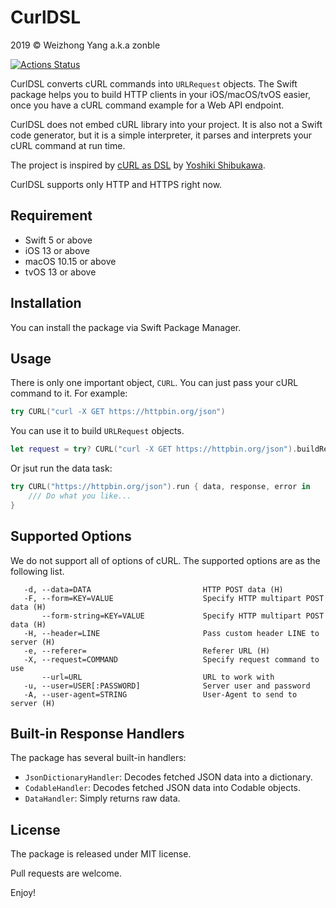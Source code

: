 # CurlDSL

2019 © Weizhong Yang a.k.a zonble

[![Actions Status](https://github.com/zonble/CurlDSL/workflows/Build/badge.svg)](https://github.com/zonble/CurlDSL/actions)

CurlDSL converts cURL commands into `URLRequest` objects. The Swift package
helps you to build HTTP clients in your iOS/macOS/tvOS easier, once you have a
cURL command example for a Web API endpoint.

CurlDSL does not embed cURL library into your project. It is also not a Swift
code generator, but it is a simple interpreter, it parses and interprets your
cURL command at run time.

The project is inspired by [cURL as DSL](https://github.com/shibukawa/curl_as_dsl)
by [Yoshiki Shibukawa](https://github.com/shibukawa).

CurlDSL supports only HTTP and HTTPS right now.

## Requirement

- Swift 5 or above
- iOS 13 or above
- macOS 10.15 or above
- tvOS 13 or above

## Installation

You can install the package via Swift Package Manager.

## Usage

There is only one important object, `CURL`. You can just pass your cURL command
to it. For example:

``` swift
try CURL("curl -X GET https://httpbin.org/json")
```

You can use it to build `URLRequest` objects.

``` swift
let request = try? CURL("curl -X GET https://httpbin.org/json").buildRequest()
```

Or jsut run the data task:

``` swift
try CURL("https://httpbin.org/json").run { data, response, error in
    /// Do what you like...
}
```

## Supported Options

We do not support all of options of cURL. The supported options are as the
following list.

``` text
   -d, --data=DATA                         HTTP POST data (H)
   -F, --form=KEY=VALUE                    Specify HTTP multipart POST data (H)
       --form-string=KEY=VALUE             Specify HTTP multipart POST data (H)
   -H, --header=LINE                       Pass custom header LINE to server (H)
   -e, --referer=                          Referer URL (H)
   -X, --request=COMMAND                   Specify request command to use
       --url=URL                           URL to work with
   -u, --user=USER[:PASSWORD]              Server user and password
   -A, --user-agent=STRING                 User-Agent to send to server (H)
```

## Built-in Response Handlers

The package has several built-in handlers:

- `JsonDictionaryHandler`: Decodes fetched JSON data into a dictionary.
- `CodableHandler`: Decodes fetched JSON data into Codable objects.
- `DataHandler`: Simply returns raw data.

## License

The package is released under MIT license.

Pull requests are welcome.

Enjoy!
